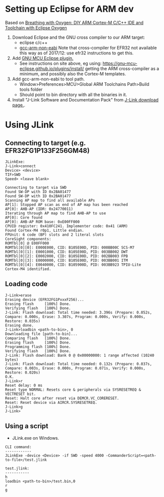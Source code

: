 # Setting up Eclipse for ARM dev
Based on [Breathing with Oxygen: DIY ARM Cortex-M C/C++ IDE and Toolchain with Eclipse Oxygen](https://mcuoneclipse.com/2017/07/30/breathing-with-oxygen-diy-arm-cortex-m-cc-ide-and-toolchain-with-eclipse-oxygen/)

1. Download Eclipse and the GNU cross compiler to our ARM target:
    - eclipse c/c++
    - [gcc-arm-non-eabi](https://developer.arm.com/open-source/gnu-toolchain/gnu-rm/downloads)
        Note that cross-compiler for EFR32 not available this way
        as of 2017/12: use efr32 instructions to get this.
2. Add [GNU MCU Eclipse plugin.](https://gnu-mcu-eclipse.github.io/)
    - See instructions on site above, eg using:
      https://gnu-mcu-eclipse.github.io/plugins/install/
      getting the ARM cross-compiler as a minimum,
      and possibly also the Cortex-M templates.
3. Add gcc-arm-non-eabi to tool path.
    - Window>Preferences>MCU>Global ARM Toolchains Path>Build tools folder
    - Should point to bin directory with all the binaries in it.
4. Install "J-Link Software and Documentation Pack" from [J-Link download page.](https://www.segger.com/downloads/jlink/).


# Using JLink
## Connecting to target (e.g. EFR32FG1P133F256GM48)
```
JLinkExe:
J-Link>connect
Device> <device>
TIF>SWD
Speed> <leave blank>

Connecting to target via SWD
Found SW-DP with ID 0x2BA01477
Found SW-DP with ID 0x2BA01477
Scanning AP map to find all available APs
AP[1]: Stopped AP scan as end of AP map has been reached
AP[0]: AHB-AP (IDR: 0x24770011)
Iterating through AP map to find AHB-AP to use
AP[0]: Core found
AP[0]: AHB-AP ROM base: 0xE00FF000
CPUID register: 0x410FC241. Implementer code: 0x41 (ARM)
Found Cortex-M4 r0p1, Little endian.
FPUnit: 6 code (BP) slots and 2 literal slots
CoreSight components:
ROMTbl[0] @ E00FF000
ROMTbl[0][0]: E000E000, CID: B105E00D, PID: 000BB00C SCS-M7
ROMTbl[0][1]: E0001000, CID: B105E00D, PID: 003BB002 DWT
ROMTbl[0][2]: E0002000, CID: B105E00D, PID: 002BB003 FPB
ROMTbl[0][3]: E0000000, CID: B105E00D, PID: 003BB001 ITM
ROMTbl[0][4]: E0040000, CID: B105900D, PID: 003BB923 TPIU-Lite
Cortex-M4 identified.
```

## Loading code
```
J-Link>erase
Erasing device (EFR32FG1PxxxF256)...
Erasing flash     [100%] Done.
Verifying flash   [100%] Done.
J-Link: Flash download: Total time needed: 3.396s (Prepare: 0.052s, Compare: 0.000s, Erase: 3.307s, Program: 0.000s, Verify: 0.000s, Restore: 0.035s)
Erasing done.
J-Link>loadbin <path-to-bin>, 0
Downloading file [path-to-bin]...
Comparing flash   [100%] Done.
Erasing flash     [100%] Done.
Programming flash [100%] Done.
Verifying flash   [100%] Done.
J-Link: Flash download: Bank 0 @ 0x00000000: 1 range affected (10240 bytes)
J-Link: Flash download: Total time needed: 0.132s (Prepare: 0.037s, Compare: 0.003s, Erase: 0.000s, Program: 0.071s, Verify: 0.000s, Restore: 0.020s)
O.K.
J-Link>r
Reset delay: 0 ms
Reset type NORMAL: Resets core & peripherals via SYSRESETREQ & VECTRESET bit.
Reset: Halt core after reset via DEMCR.VC_CORERESET.
Reset: Reset device via AIRCR.SYSRESETREQ.
J-Link>g
J-Link>
```

## Using a script
- JLink.exe on Windows.
```
CLI command:
------------
JLinkExe -device <Device> -if SWD -speed 4000 -CommanderScript=<path-to-file>/test.jlink

test.jlink:
-----------
h
loadbin <path-to-bin>/test.bin,0
r
g
```




